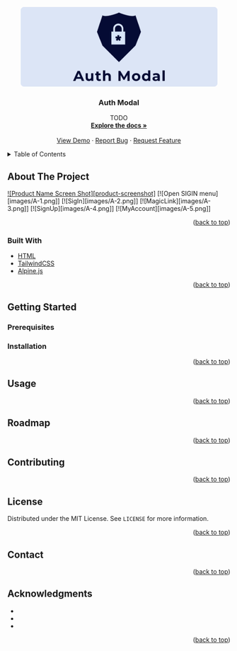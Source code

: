 <div id="top"></div>

<!-- PROJECT LOGO -->
<br />
<div align="center">
  <a href="hhttps://github.com/TringuG/auth-modal">
    <img src="images/logo.png" alt="Logo" width="445" height="180">
  </a>

<h3 align="center">Auth Modal</h3>

  <p align="center">
    TODO
    <br />
    <a href="https://github.com/TringuG/auth-modal"><strong>Explore the docs »</strong></a>
    <br />
    <br />
    <a href="https://github.com/TringuG/auth-modal">View Demo</a>
    ·
    <a href="https://github.com/TringuG/auth-modal/issues">Report Bug</a>
    ·
    <a href="https://github.com/TringuG/auth-modal/issues">Request Feature</a>
  </p>
</div>



<!-- TABLE OF CONTENTS -->
<details>
  <summary>Table of Contents</summary>
  <ol>
    <li>
      <a href="#about-the-project">About The Project</a>
      <ul>
        <li><a href="#built-with">Built With</a></li>
      </ul>
    </li>
    <li>
      <a href="#getting-started">Getting Started</a>
      <ul>
        <li><a href="#prerequisites">Prerequisites</a></li>
        <li><a href="#installation">Installation</a></li>
      </ul>
    </li>
    <li><a href="#usage">Usage</a></li>
    <li><a href="#roadmap">Roadmap</a></li>
    <li><a href="#contributing">Contributing</a></li>
    <li><a href="#license">License</a></li>
    <li><a href="#contact">Contact</a></li>
    <li><a href="#acknowledgments">Acknowledgments</a></li>
  </ol>
</details>



<!-- ABOUT THE PROJECT -->
## About The Project

[![Product Name Screen Shot][product-screenshot]](https://example.com)
[![Open SIGIN menu][images/A-1.png]]
[![SigIn][images/A-2.png]]
[![MagicLink][images/A-3.png]]
[![SignUp][images/A-4.png]]
[![MyAccount][images/A-5.png]]



<p align="right">(<a href="#top">back to top</a>)</p>



### Built With

* [HTML](https://html.com/)
* [TailwindCSS](https://tailwindcss.com/)
* [Alpine.js](https://alpinejs.dev/)

<p align="right">(<a href="#top">back to top</a>)</p>



<!-- GETTING STARTED -->
## Getting Started


### Prerequisites



### Installation



<p align="right">(<a href="#top">back to top</a>)</p>



<!-- USAGE EXAMPLES -->
## Usage



<p align="right">(<a href="#top">back to top</a>)</p>



<!-- ROADMAP -->
## Roadmap



<p align="right">(<a href="#top">back to top</a>)</p>



<!-- CONTRIBUTING -->
## Contributing

<p align="right">(<a href="#top">back to top</a>)</p>



<!-- LICENSE -->
## License

Distributed under the MIT License. See <code>LICENSE</code> for more information.

<p align="right">(<a href="#top">back to top</a>)</p>



<!-- CONTACT -->
## Contact



<p align="right">(<a href="#top">back to top</a>)</p>



<!-- ACKNOWLEDGMENTS -->
## Acknowledgments

* []()
* []()
* []()

<p align="right">(<a href="#top">back to top</a>)</p>
